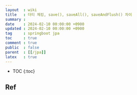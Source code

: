 ```yaml
---
layout  : wiki
title   : 더티 체킹, save(), saveAll(), saveAndFlush() 차이
summary :
date    : 2024-02-10 00:00:00 +0900
updated : 2024-02-10 00:00:00 +0900
tag     : springboot jpa
toc     : true
comment : true
public  : false
parent  : [[/jpa]]
latex   : true
---
```

* TOC
{:toc}

  
## Ref

